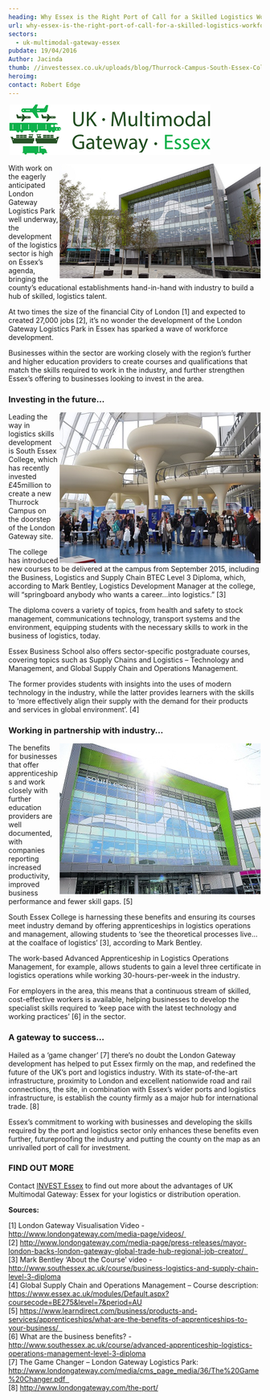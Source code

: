 ```yaml
---
heading: Why Essex is the Right Port of Call for a Skilled Logistics Workforce
url: why-essex-is-the-right-port-of-call-for-a-skilled-logistics-workforce
sectors:
  - uk-multimodal-gateway-essex 
pubdate: 19/04/2016
Author: Jacinda
thumb: //investessex.co.uk/uploads/blog/Thurrock-Campus-South-Essex-College_mini.jpg
heroimg: 
contact: Robert Edge
---
```

<p><img alt='UK multimodal gateway' src='../uploads/blog/Picture4_400.png' style='width: 400px; height: 101px; margin-left: 2px; margin-right: 2px;'/></p><p><img alt='South Essex College’s £45 Million Thurrock Campus' src='../uploads/blog/Thurrock-Campus-South-Essex-College_700.jpg' style='width: 400px; height: 228px; margin-left: 2px; margin-right: 2px; float: right;'/>With work on the eagerly anticipated London Gateway Logistics Park well underway, the development of the logistics sector is high on Essex’s agenda, bringing the county’s educational establishments hand-in-hand with industry to build a hub of skilled, logistics talent.</p><p>At two times the size of the financial City of London [1] and expected to created 27,000 jobs [2], it’s no wonder the development of the London Gateway Logistics Park in Essex has sparked a wave of workforce development.</p><p>Businesses within the sector are working closely with the region’s further and higher education providers to create courses and qualifications that match the skills required to work in the industry, and further strengthen Essex’s offering to businesses looking to invest in the area.</p><h3>Investing in the future…</h3><p><img alt='South Essex College's £45 Million Thurrock Campus' src='../uploads/blog/dsc_0122_400.jpg' style='line-height: 20.8px; width: 400px; height: 300px; margin-left: 2px; margin-right: 2px; float: right;'/></p><p>Leading the way in logistics skills development is South Essex College, which has recently invested £45million to create a new Thurrock Campus on the doorstep of the London Gateway site.</p><p>The college has introduced new courses to be delivered at the campus from September 2015, including the Business, Logistics and Supply Chain BTEC Level 3 Diploma, which, according to Mark Bentley, Logistics Development Manager at the college, will “springboard anybody who wants a career…into logistics.” [3]</p><p>The diploma covers a variety of topics, from health and safety to stock management, communications technology, transport systems and the environment, equipping students with the necessary skills to work in the business of logistics, today.</p><p>Essex Business School also offers sector-specific postgraduate courses, covering topics such as Supply Chains and Logistics – Technology and Management, and Global Supply Chain and Operations Management.</p><p>The former provides students with insights into the uses of modern technology in the industry, while the latter provides learners with the skills to ‘more effectively align their supply with the demand for their products and services in global environment’. [4]</p><h3>Working in partnership with industry…</h3><p><img alt='South Essex College's £45 Million Thurrock Campus' src='../uploads/blog/BA98802_042_PW_COLLEGE_400.jpg' style='width: 400px; height: 300px; margin-left: 2px; margin-right: 2px; float: right;'/>The benefits for businesses that offer apprenticeships and work closely with further education providers are well documented, with companies reporting increased productivity, improved business performance and fewer skill gaps. [5]</p><p>South Essex College is harnessing these benefits and ensuring its courses meet industry demand by offering apprenticeships in logistics operations and management, allowing students to ‘see the theoretical processes live…at the coalface of logistics’ [3], according to Mark Bentley.</p><p>The work-based Advanced Apprenticeship in Logistics Operations Management, for example, allows students to gain a level three certificate in logistics operations while working 30-hours-per-week in the industry.</p><p>For employers in the area, this means that a continuous stream of skilled, cost-effective workers is available, helping businesses to develop the specialist skills required to ‘keep pace with the latest technology and working practices’ [6] in the sector.</p><h3>A gateway to success…</h3><p>Hailed as a ‘game changer’ [7] there’s no doubt the London Gateway development has helped to put Essex firmly on the map, and redefined the future of the UK’s port and logistics industry. With its state-of-the-art infrastructure, proximity to London and excellent nationwide road and rail connections, the site, in combination with Essex’s wider ports and logistics infrastructure, is establish the county firmly as a major hub for international trade. [8]</p><p>Essex’s commitment to working with businesses and developing the skills required by the port and logistics sector only enhances these benefits even further, futureproofing the industry and putting the county on the map as an unrivalled port of call for investment.</p><h3>FIND OUT MORE</h3><p>Contact <a href='../index.html' target='_blank'>INVEST Essex</a> to find out more about the advantages of UK Multimodal Gateway: Essex for your logistics or distribution operation.</p><p><strong>Sources:</strong></p><p>[1] London Gateway Visualisation Video - <a href='http://www.londongateway.com/media-page/videos/'>http://www.londongateway.com/media-page/videos/</a><a href='http://www.londongateway.com/media-page/videos/' target='_blank'> </a> <br/>[2] <a href='http://www.londongateway.com/media-page/press-releases/mayor-london-backs-london-gateway-global-trade-hub-regional-job-creator/'>http://www.londongateway.com/media-page/press-releases/mayor-london-backs-london-gateway-global-trade-hub-regional-job-creator/</a><a href='http://www.londongateway.com/media-page/press-releases/mayor-london-backs-london-gateway-global-trade-hub-regional-job-creator/' target='_blank'>  </a><br/>[3] Mark Bentley ‘About the Course’ video - <a href='http://www.southessex.ac.uk/course/business-logistics-and-supply-chain-level-3-diploma' target='_blank'>http://www.southessex.ac.uk/course/business-logistics-and-supply-chain-level-3-diploma</a>  <br/>[4] Global Supply Chain and Operations Management – Course description: <a href='https://www.essex.ac.uk/modules/Default.aspx?coursecode=BE275&amp;level=7&amp;period=AU' target='_blank'>https://www.essex.ac.uk/modules/Default.aspx?coursecode=BE275&amp;level=7&amp;period=AU</a><br/>[5] <a href='https://www.learndirect.com/business/products-and-services/apprenticeships/what-are-the-benefits-of-apprenticeships-to-your-business/'>https://www.learndirect.com/business/products-and-services/apprenticeships/what-are-the-benefits-of-apprenticeships-to-your-business/</a><a href='https://www.learndirect.com/business/products-and-services/apprenticeships/what-are-the-benefits-of-apprenticeships-to-your-business/' target='_blank'>  </a><br/>[6] What are the business benefits? -<a href='http://http://www.southessex.ac.uk/course/advanced-apprenticeship-logistics-operations-management-level-3-diploma' target='_blank'> </a><a href='http://www.southessex.ac.uk/course/advanced-apprenticeship-logistics-operations-management-level-3-diploma'>http://www.southessex.ac.uk/course/advanced-apprenticeship-logistics-operations-management-level-3-diploma</a><br/>[7] The Game Changer – London Gateway Logistics Park: <a href='http://http://www.londongateway.com/media/cms_page_media/36/The%20Game%20Changer.pdf' target='_blank'> </a><a href='http://www.londongateway.com/media/cms_page_media/36/The%20Game%20Changer.pdf'>http://www.londongateway.com/media/cms_page_media/36/The%20Game%20Changer.pdf</a><a href='http://http://www.londongateway.com/media/cms_page_media/36/The%20Game%20Changer.pdf' target='_blank'>  </a><br/>[8] <a href='http://www.londongateway.com/the-port/' target='_blank'>http://www.londongateway.com/the-port/</a></p>